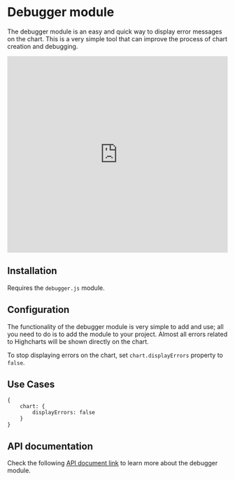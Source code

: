 Debugger module
===

The debugger module is an easy and quick way to display error messages on the chart. This is a very simple tool that can improve the process of chart creation and debugging.

<iframe style="width: 100%; height: 450px; border: none;" src=https://www.highcharts.com/samples/embed/highcharts/chart/display-errors allow="fullscreen"></iframe>

Installation
------------

Requires the `debugger.js` module.

Configuration
-------------

The functionality of the debugger module is very simple to add and use; all you need to do is to add the module to your project. Almost all errors related to Highcharts will be shown directly on the chart.

To stop displaying errors on the chart, set `chart.displayErrors` property to `false`.

Use Cases
---------

    
    {
        chart: {
            displayErrors: false
        }
    }

API documentation
-----------------

Check the following [API document link](https://api.highcharts.com/highcharts/chart.displayErrors) to learn more about the debugger module.
